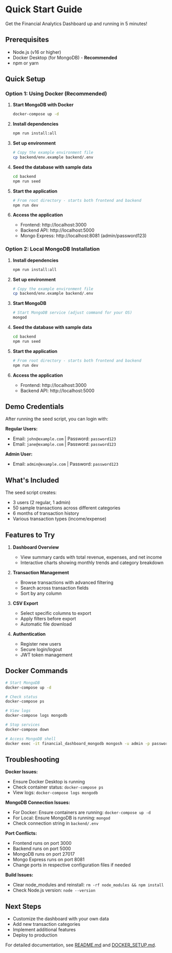 # Quick Start Guide

Get the Financial Analytics Dashboard up and running in 5 minutes!

## Prerequisites

- Node.js (v16 or higher)
- Docker Desktop (for MongoDB) - **Recommended**
- npm or yarn

## Quick Setup

### Option 1: Using Docker (Recommended)

1. **Start MongoDB with Docker**
   ```bash
   docker-compose up -d
   ```

2. **Install dependencies**
   ```bash
   npm run install:all
   ```

3. **Set up environment**
   ```bash
   # Copy the example environment file
   cp backend/env.example backend/.env
   ```

4. **Seed the database with sample data**
   ```bash
   cd backend
   npm run seed
   ```

5. **Start the application**
   ```bash
   # From root directory - starts both frontend and backend
   npm run dev
   ```

6. **Access the application**
   - Frontend: http://localhost:3000
   - Backend API: http://localhost:5000
   - Mongo Express: http://localhost:8081 (admin/password123)

### Option 2: Local MongoDB Installation

1. **Install dependencies**
   ```bash
   npm run install:all
   ```

2. **Set up environment**
   ```bash
   # Copy the example environment file
   cp backend/env.example backend/.env
   ```

3. **Start MongoDB**
   ```bash
   # Start MongoDB service (adjust command for your OS)
   mongod
   ```

4. **Seed the database with sample data**
   ```bash
   cd backend
   npm run seed
   ```

5. **Start the application**
   ```bash
   # From root directory - starts both frontend and backend
   npm run dev
   ```

6. **Access the application**
   - Frontend: http://localhost:3000
   - Backend API: http://localhost:5000

## Demo Credentials

After running the seed script, you can login with:

**Regular Users:**
- Email: `john@example.com` | Password: `password123`
- Email: `jane@example.com` | Password: `password123`

**Admin User:**
- Email: `admin@example.com` | Password: `password123`

## What's Included

The seed script creates:
- 3 users (2 regular, 1 admin)
- 50 sample transactions across different categories
- 6 months of transaction history
- Various transaction types (income/expense)

## Features to Try

1. **Dashboard Overview**
   - View summary cards with total revenue, expenses, and net income
   - Interactive charts showing monthly trends and category breakdown

2. **Transaction Management**
   - Browse transactions with advanced filtering
   - Search across transaction fields
   - Sort by any column

3. **CSV Export**
   - Select specific columns to export
   - Apply filters before export
   - Automatic file download

4. **Authentication**
   - Register new users
   - Secure login/logout
   - JWT token management

## Docker Commands

```bash
# Start MongoDB
docker-compose up -d

# Check status
docker-compose ps

# View logs
docker-compose logs mongodb

# Stop services
docker-compose down

# Access MongoDB shell
docker exec -it financial_dashboard_mongodb mongosh -u admin -p password123 --authenticationDatabase admin
```

## Troubleshooting

**Docker Issues:**
- Ensure Docker Desktop is running
- Check container status: `docker-compose ps`
- View logs: `docker-compose logs mongodb`

**MongoDB Connection Issues:**
- For Docker: Ensure containers are running: `docker-compose up -d`
- For Local: Ensure MongoDB is running: `mongod`
- Check connection string in `backend/.env`

**Port Conflicts:**
- Frontend runs on port 3000
- Backend runs on port 5000
- MongoDB runs on port 27017
- Mongo Express runs on port 8081
- Change ports in respective configuration files if needed

**Build Issues:**
- Clear node_modules and reinstall: `rm -rf node_modules && npm install`
- Check Node.js version: `node --version`

## Next Steps

- Customize the dashboard with your own data
- Add new transaction categories
- Implement additional features
- Deploy to production

For detailed documentation, see [README.md](./README.md) and [DOCKER_SETUP.md](./DOCKER_SETUP.md). 